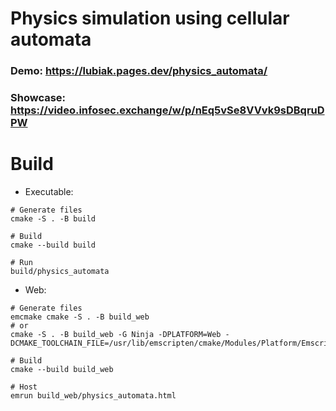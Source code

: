 # Physics simulation using cellular automata
### Demo: https://lubiak.pages.dev/physics_automata/
### Showcase: https://video.infosec.exchange/w/p/nEq5vSe8VVvk9sDBqruDPW

# Build
* Executable:
```shell
# Generate files
cmake -S . -B build

# Build
cmake --build build

# Run
build/physics_automata
```

* Web:
```shell
# Generate files
emcmake cmake -S . -B build_web
# or
cmake -S . -B build_web -G Ninja -DPLATFORM=Web -DCMAKE_TOOLCHAIN_FILE=/usr/lib/emscripten/cmake/Modules/Platform/Emscripten.cmake

# Build
cmake --build build_web

# Host
emrun build_web/physics_automata.html
```
